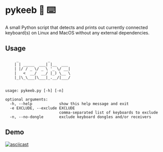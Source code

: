 # pykeeb :snake: :keyboard:

A small Python script that detects and prints out currently connected keyboard(s) on Linux and MacOS without any external dependencies.

## Usage

```shell
     _             _         
    | | _____  ___| |__  ___ 
    | |/ / _ \/ _ \ '_ \/ __|
    |   <  __/  __/ |_) \__ \ 
    |_|\_\___|\___|_.__/|___/


usage: pykeeb.py [-h] [-n]

optional arguments:
  -h, --help            show this help message and exit
  -e EXCLUDE, --exclude EXCLUDE
                        comma-separated list of keyboards to exclude
  -n, --no-dongle       exclude keyboard dongles and/or receivers
```

## Demo

[![asciicast](https://asciinema.org/a/kZ13SUcOyg2iGv7PmLfhKsvBp.svg)](https://asciinema.org/a/kZ13SUcOyg2iGv7PmLfhKsvBp) 
